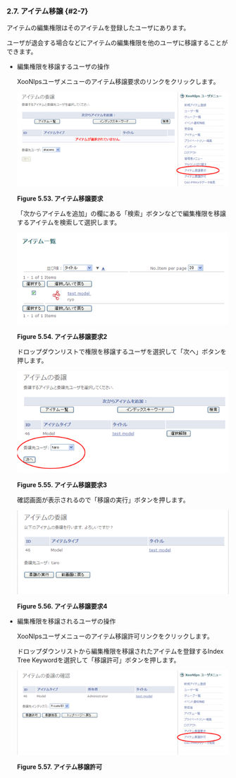 ### 2.7. アイテム移譲 {#2-7}

アイテムの編集権限はそのアイテムを登録したユーザにあります。

ユーザが退会する場合などにアイテムの編集権限を他のユーザに移譲することができます。

*   編集権限を移譲するユーザの操作

    XooNIpsユーザメニューのアイテム移譲要求のリンクをクリックします。

    ![アイテム移譲要求](../../assets/xoonips-operate95.png)

    **Figure 5.53. アイテム移譲要求**

    「次からアイテムを追加」の欄にある「検索」ボタンなどで編集権限を移譲するアイテムを検索して選択します。

    ![アイテム移譲要求2](../../assets/xoonips-operate96.png)

    **Figure 5.54. アイテム移譲要求2**

    ドロップダウンリストで権限を移譲するユーザを選択して「次へ」ボタンを押します。

    ![アイテム移譲要求3](../../assets/xoonips-operate97.png)

    **Figure 5.55. アイテム移譲要求3**

    確認画面が表示されるので「移譲の実行」ボタンを押します。

    ![アイテム移譲要求4](../../assets/xoonips-operate98.png)

    **Figure 5.56. アイテム移譲要求4**

*   編集権限を移譲されるユーザの操作

    XooNIpsユーザメニューのアイテム移譲許可リンクをクリックします。

    ドロップダウンリストから編集権限を移譲されたアイテムを登録するIndex Tree Keywordを選択して「移譲許可」ボタンを押します。

    ![アイテム移譲許可](../../assets/xoonips-operate99.png)

    **Figure 5.57. アイテム移譲許可**